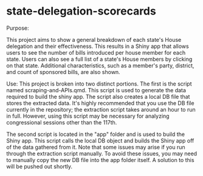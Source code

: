 # state-delegation-scorecards

Purpose:

This project aims to show a general breakdown of each state's House delegation and their effectiveness. This results in a Shiny app that allows users to see the number of bills introduced per house member for each state. Users can also see a full list of a state's House members by clicking on that state. Additional characteristics, such as a member's party, district, and count of sponsored bills, are also shown.

Use:
This project is broken into two distinct portions. The first is the script named scraping-and-APIs.qmd. This script is used to generate the data required to build the shiny app. The script also creates a local DB file that stores the extracted data. It's highly recommended that you use the DB file currently in the repository; the extraction script takes around an hour to run in full. However, using this script may be necessary for analyzing congressional sessions other than the 117th. 

The second script is located in the "app" folder and is used to build the Shiny app. This script calls the local DB object and builds the Shiny app off of the data gathered from it. Note that some issues may arise if you run through the extraction script manually. To avoid these issues, you may need to manually copy the new DB file into the app folder itself. A solution to this will be pushed out shortly.